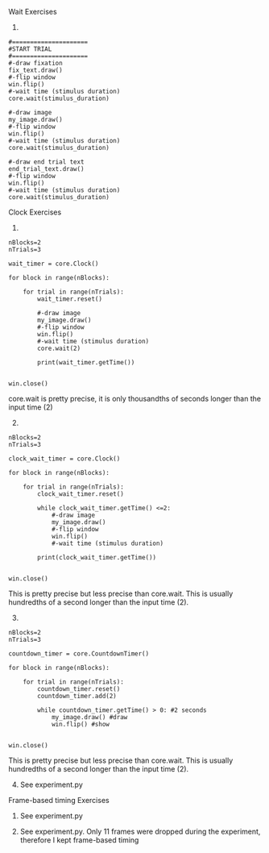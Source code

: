 Wait Exercises

1.

```
#=====================
#START TRIAL
#=====================
#-draw fixation
fix_text.draw()
#-flip window
win.flip()
#-wait time (stimulus duration)
core.wait(stimulus_duration)

#-draw image
my_image.draw()
#-flip window
win.flip()
#-wait time (stimulus duration)
core.wait(stimulus_duration)

#-draw end trial text
end_trial_text.draw()
#-flip window
win.flip()
#-wait time (stimulus duration)
core.wait(stimulus_duration)
```

Clock Exercises

1.

```
nBlocks=2
nTrials=3

wait_timer = core.Clock()

for block in range(nBlocks):

    for trial in range(nTrials):
        wait_timer.reset()

        #-draw image
        my_image.draw()
        #-flip window
        win.flip()
        #-wait time (stimulus duration)
        core.wait(2)

        print(wait_timer.getTime())


win.close()
```

core.wait is pretty precise, it is only thousandths of seconds longer than the input time (2)

2.

```
nBlocks=2
nTrials=3

clock_wait_timer = core.Clock()

for block in range(nBlocks):

    for trial in range(nTrials):
        clock_wait_timer.reset()

        while clock_wait_timer.getTime() <=2:
            #-draw image
            my_image.draw()
            #-flip window
            win.flip()
            #-wait time (stimulus duration)

        print(clock_wait_timer.getTime())


win.close()
```

This is pretty precise but less precise than core.wait. This is usually hundredths of a second longer than the input time (2).

3.

```
nBlocks=2
nTrials=3

countdown_timer = core.CountdownTimer()

for block in range(nBlocks):

    for trial in range(nTrials):
        countdown_timer.reset()
        countdown_timer.add(2)

        while countdown_timer.getTime() > 0: #2 seconds
            my_image.draw() #draw
            win.flip() #show


win.close()
```

This is pretty precise but less precise than core.wait. This is usually hundredths of a second longer than the input time (2).

4.  See experiment.py

Frame-based timing Exercises

1.  See experiment.py

2.  See experiment.py. Only 11 frames were dropped during the experiment, therefore I kept frame-based timing
